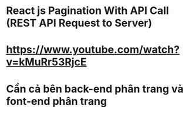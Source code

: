 # React js Pagination With API Call (REST API Request to Server)
# https://www.youtube.com/watch?v=kMuRr53RjcE
# Cần cả bên back-end phân trang và font-end phân trang
